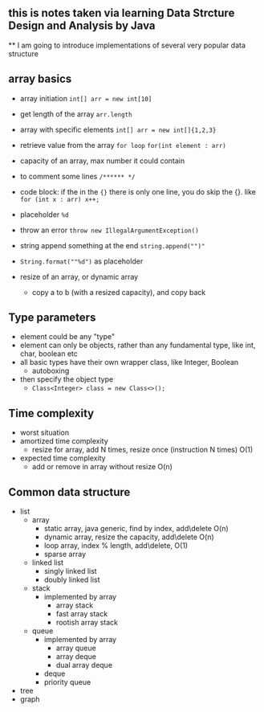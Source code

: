 ## this is notes taken via learning Data Strcture Design and Analysis by Java

** I am going to introduce implementations of several very popular data structure

## array basics

- array initiation
`int[] arr = new int[10]`
  
- get length of the array
`arr.length`
 
- array with specific elements
`int[] arr = new int[]{1,2,3}`
  
- retrieve value from the array
`for loop`
  `for(int element : arr)`
  
- capacity of an array, max number it could contain

- to comment some lines
`/******
  */`
- code block: if the in the `{}` there is only one line,
you do skip the {}. like 
  `for (int x : arr)
      x++; `
  
- placeholder `%d`
- throw an error `throw new IllegalArgumentException()`
- string append something at the end `string.append("")"`
 
- `String.format(""%d")` as placeholder
- resize of an array, or dynamic array
  - copy a to b (with a resized capacity), and copy back
## Type parameters
- element could be any "type"
- element can only be objects, rather than any fundamental type, like int, char, boolean etc
- all basic types have their own wrapper class, like Integer, Boolean
    - autoboxing
- then specify the object type
    - `Class<Integer> class = new Class<>();`
  
## Time complexity
- worst situation
- amortized time complexity
  - resize for array, add N times, resize once (instruction N times) O(1)
- expected time complexity 
  - add or remove in array without resize O(n)
  
## Common data structure
- list 
  - array
    - static array, java generic, find by index, add\delete O(n)
    - dynamic array, resize the capacity, add\delete O(n)
    - loop array, index % length, add\delete, O(1)
    - sparse array
  - linked list
    - singly linked list
    - doubly linked list 
  - stack
    - implemented by array
      - array stack
      - fast array stack
      - rootish array stack
  - queue
    - implemented by array
        - array queue
        - array deque
        - dual array deque
    - deque
    - priority queue
- tree
- graph


